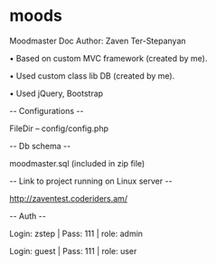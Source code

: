# moods

Moodmaster Doc
Author: Zaven Ter-Stepanyan

•	Based on custom MVC framework (created by me).

•	Used custom class lib DB (created by me).

•	Used jQuery, Bootstrap


-- Configurations --

FileDir  –  config/config.php

-- Db schema --

moodmaster.sql (included in zip file)

-- Link to project running on Linux server --

http://zaventest.coderiders.am/

-- Auth --

Login: zstep  | Pass: 111  |  role: admin

Login: guest  | Pass: 111  |  role: user


 
